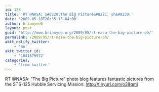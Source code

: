 ```yaml
---
id: 128
title: 'RT @NASA: &#8220;The Big Picture&#8221; ph&#8230;'
date: '2009-05-18T20:35:15-04:00'
author: brianyee0
layout: post
guid: 'http://www.brianyee.org/2009/05/rt-nasa-the-big-picture-ph/'
permalink: /2009/05/rt-nasa-the-big-picture-ph/
aktt_notify_twitter:
    - 'no'
aktt_twitter_id:
    - '1841879972'
categories:
    - 'from twitter'
---
```


RT @NASA: “The Big Picture” photo blog features fantastic pictures from the STS-125 Hubble Servicing Mission: <http://tinyurl.com/o38qml>